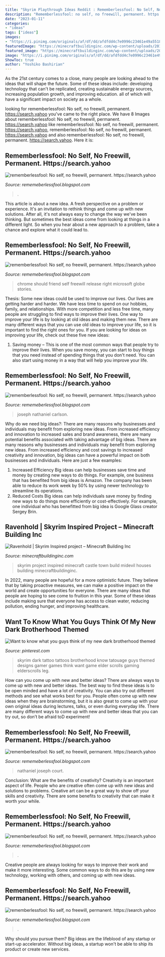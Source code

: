 ```yaml
---
title: "Skyrim Playthrough Ideas Reddit : Rememberlessfool: No Self, No Freewill, Permanent. Https://search.yahoo"
description: "Rememberlessfool: no self, no freewill, permanent. https://search.yahoo"
date: "2023-01-11"
categories:
- "ideas"
tags: ["ideas"]
images:
- "https://i.pinimg.com/originals/af/df/dd/afdfdd4c7e0996c23461e49a551876ca.jpg"
featuredImage: "https://minecraftbuildinginc.com/wp-content/uploads/2015/03/Ravenhold-Skyrim-inspired-project-minecraft-house-castle-midevil-town-download-6.jpg"
featured_image: "https://minecraftbuildinginc.com/wp-content/uploads/2015/03/Ravenhold-Skyrim-inspired-project-minecraft-house-castle-midevil-town-download-6.jpg"
image: "https://i.pinimg.com/originals/af/df/dd/afdfdd4c7e0996c23461e49a551876ca.jpg"
ShowToc: true
author: "Yoshiko Bashirian"
---
```



As the 21st century comes to a close, many people are looking ahead to the ideas that will shape the future. Some of these ideas include: developing technology that can't be replicated, creating sustainable energy sources, increasing population growth, and improving education. all of which will have a significant impact on society as a whole.

	

		
looking for rememberlessfool: No self, no freewill, permanent. https://search.yahoo you've came to the right place. We have 8 Images about rememberlessfool: No self, no freewill, permanent. https://search.yahoo like rememberlessfool: No self, no freewill, permanent. https://search.yahoo, rememberlessfool: No self, no freewill, permanent. https://search.yahoo and also rememberlessfool: No self, no freewill, permanent. https://search.yahoo. Here it is:
		
    
## Rememberlessfool: No Self, No Freewill, Permanent. Https://search.yahoo

<img loading=lazy src="https://1.bp.blogspot.com/-YvXkjQl729w/YNZaMqztwPI/AAAAAAAAm44/iqCj1iO0l9gw-bj52MBKIwCZcpKNjEtgwCLcBGAsYHQ/s320/Untitled.png19.png" onerror="this.onerror=null;this.src='https://tse4.mm.bing.net/th?id=OIP.vjC3ATbshrACdxVLTtRBOAAAAA&amp;pid=15.1';" alt="rememberlessfool: No self, no freewill, permanent. https://search.yahoo">

_Source: rememeberlessfool.blogspot.com_

>. 

	

This article is about a new idea. A fresh perspective on a problem or experience. It's an invitation to rethink things and come up with new solutions. After all, it's not always easy to change the way we've been thinking. But sometimes the best ideas come from looking at things in a different light. So when you hear about a new approach to a problem, take a chance and explore what it could lead to.

    
## Rememberlessfool: No Self, No Freewill, Permanent. Https://search.yahoo

<img loading=lazy src="https://1.bp.blogspot.com/-a4ss4VOb3qg/XkB9wIuGiEI/AAAAAAAAciQ/hY5tIII5Gqw_xKapKLjSFXzRn-B1cgwCACLcBGAsYHQ/s320/Untitled413.png" onerror="this.onerror=null;this.src='https://tse2.mm.bing.net/th?id=OIP.jo6st0afUgI1NYql9euf_AAAAA&amp;pid=15.1';" alt="rememberlessfool: No self, no freewill, permanent. https://search.yahoo">

_Source: rememeberlessfool.blogspot.com_

>chrome should friend self freewill release right microsoft globe stories. 

	

Thesis: Some new ideas could be used to improve our lives.
Our lives are getting harder and harder. We have less time to spend on our hobbies, family, and relationships. With more competition and less free time, many people are struggling to find ways to improve their lives. One way to improve your life is by looking at old ideas and making them new. There are many different ways that you can use old ideas to improve your life, so it is important to find the right ones for you. If you are looking for ideas on improving your life, check out these five new ideas: 
1) Saving money – This is one of the most common ways that people try to improve their lives. When you save money, you can start to buy things that you need instead of spending things that you don't need. You can also start using money in a way that will help you improve your life.

    
## Rememberlessfool: No Self, No Freewill, Permanent. Https://search.yahoo

<img loading=lazy src="https://1.bp.blogspot.com/-2vrgGQBSc5Y/Xj4CF5MK9tI/AAAAAAAAcf8/CQm24f5gExUb_AlLvAPpi3FDrNpAOG1ngCLcBGAsYHQ/s320/Untitled398.png" onerror="this.onerror=null;this.src='https://tse4.mm.bing.net/th?id=OIP.k9OQXVgQ-AGWMnBNOQz-mwAAAA&amp;pid=15.1';" alt="rememberlessfool: No self, no freewill, permanent. https://search.yahoo">

_Source: rememeberlessfool.blogspot.com_

>joseph nathaniel carlson. 

	

Why do we need big ideas?: There are many reasons why businesses and individuals may benefit from exploring new ideas. From increased efficiency and innovation to increased sales and brand awareness, there are many potential benefits associated with taking advantage of big ideas.
There are many reasons why businesses and individuals may benefit from exploring new ideas. From increased efficiency and cost savings to increased creativity and innovation, big ideas can have a powerful impact on both businesses and individuals. Here are just a few examples:
1. Increased Efficiency
Big ideas can help businesses save time and money by creating new ways to do things. For example, one business that has benefited from big ideas is Amazon. The company has been able to reduce its work week by 50% by using newer technology to streamline its operations.
2. Reduced Costs
Big ideas can help individuals save money by finding new ways to do things more efficiently or cost-effectively. For example, one individual who has benefitted from big idea is Google Glass creator Sergey Brin.

    
## Ravenhold | Skyrim Inspired Project – Minecraft Building Inc

<img loading=lazy src="https://minecraftbuildinginc.com/wp-content/uploads/2015/03/Ravenhold-Skyrim-inspired-project-minecraft-house-castle-midevil-town-download-6.jpg" onerror="this.onerror=null;this.src='https://tse2.mm.bing.net/th?id=OIP.CVbWCxsrZPE-V8yyo815ewHaEK&amp;pid=15.1';" alt="Ravenhold | Skyrim Inspired project – Minecraft Building Inc">

_Source: minecraftbuildinginc.com_

>skyrim project inspired minecraft castle town build midevil houses building minecraftbuildinginc. 

	

In 2022, many people are hopeful for a more optimistic future. They believe that by taking proactive measures, we can make a positive impact on the world and create opportunities for everyone. There are many ideas that people are hoping to see come to fruition in this year. Some of these ideas include making sure that everyone has access to clean water, reducing pollution, ending hunger, and improving healthcare.

    
## Want To Know What You Guys Think Of My New Dark Brotherhood Themed

<img loading=lazy src="https://i.pinimg.com/originals/af/df/dd/afdfdd4c7e0996c23461e49a551876ca.jpg" onerror="this.onerror=null;this.src='https://tse3.mm.bing.net/th?id=OIP.VtdbrQ9P26azGryp69gLgQHaJ4&amp;pid=15.1';" alt="Want to know what you guys think of my new dark brotherhood themed">

_Source: pinterest.com_

>skyrim dark tattoo tattoos brotherhood know tatouage guys themed designs gamer games think want game elder scrolls gaming elderscrolls leg. 

	

How can you come up with new and better ideas?
There are always ways to come up with new and better ideas. The best way to find these ideas is to be open minded and have a lot of creativity. You can also try out different methods and see what works best for you. People often come up with new ideas when they are brainstorming, but it is also great to come up with your own original ideas during lectures, talks, or even during everyday life. There are many different ways to come up with new and better ideas that you can try out, so don’t be afraid toD experiment!

    
## Rememberlessfool: No Self, No Freewill, Permanent. Https://search.yahoo

<img loading=lazy src="https://1.bp.blogspot.com/-8M2XPYsPIxk/Xj4B5TUtQfI/AAAAAAAAceM/rzutdsOGFiQ6UFF2sQyhRgZMXGsxW1QTQCLcBGAsYHQ/s1600/Untitled371.png" onerror="this.onerror=null;this.src='https://tse2.mm.bing.net/th?id=OIP.mf2E__IuvNrxjB1Qjx5n-gHaEK&amp;pid=15.1';" alt="rememberlessfool: No self, no freewill, permanent. https://search.yahoo">

_Source: rememeberlessfool.blogspot.com_

>nathaniel joseph court. 

	

Conclusion: What are the benefits of creativity?
Creativity is an important aspect of life. People who are creative often come up with new ideas and solutions to problems. Creative art can be a great way to show off your skills and creativity. There are some benefits to creativity that can make it worth your while.

    
## Rememberlessfool: No Self, No Freewill, Permanent. Https://search.yahoo

<img loading=lazy src="https://1.bp.blogspot.com/-qNvgSStlkbc/YNZaPmjCezI/AAAAAAAAm50/ZPB3N_jhe5oFeJIxVchmZ9y0flFbHl7ngCLcBGAsYHQ/w1200-h630-p-k-no-nu/Untitled.png9.png" onerror="this.onerror=null;this.src='https://tse4.mm.bing.net/th?id=OIP.R5nhYK9yLarblJhwGKG9QAHaD4&amp;pid=15.1';" alt="rememberlessfool: No self, no freewill, permanent. https://search.yahoo">

_Source: rememeberlessfool.blogspot.com_

>. 

	

Creative people are always looking for ways to improve their work and make it more interesting. Some common ways to do this are by using new technology, working with others, and coming up with new ideas.

    
## Rememberlessfool: No Self, No Freewill, Permanent. Https://search.yahoo

<img loading=lazy src="https://1.bp.blogspot.com/-dR7QUODiyXc/XhFUoh_6cjI/AAAAAAAAb6Y/GaRR8IbTWWUhH3R_Y0snb7kESVlLFRJ0wCLcBGAsYHQ/w1200-h630-p-k-no-nu/BingWallpaper-2020-01-04.jpg" onerror="this.onerror=null;this.src='https://tse4.mm.bing.net/th?id=OIP.Ktmy0BuZnzVa8Xt8xeZnbQHaD4&amp;pid=15.1';" alt="rememberlessfool: No self, no freewill, permanent. https://search.yahoo">

_Source: rememeberlessfool.blogspot.com_

>. 

	

Why should you pursue them?
Big ideas are the lifeblood of any startup or start-up accelerator. Without big ideas, a startup won't be able to ship its product or create new services.


